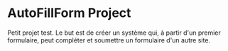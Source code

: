 # AutoFillForm Project

Petit projet test. Le but est de créer un système qui, à partir d'un premier formulaire, peut compléter et soumettre un formulaire d'un autre site.